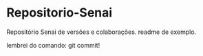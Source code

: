 # Repositorio-Senai
Repositório Senai de versões e colaborações.
readme de exemplo.

lembrei do comando: git commit!